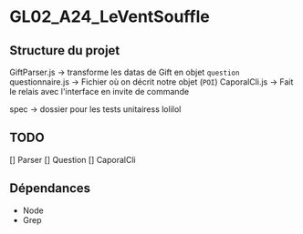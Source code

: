 # GL02_A24_LeVentSouffle

## Structure du projet
GiftParser.js -> transforme les datas de Gift en objet `question`
questionnaire.js -> Fichier où on décrit notre objet (`POI`)
CaporalCli.js -> Fait le relais avec l'interface en invite de commande

spec -> dossier pour les tests unitairess
lolilol

## TODO
[] Parser
[] Question
[] CaporalCli

## Dépendances 
- Node
- Grep